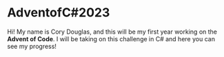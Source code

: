 # AdventofC#2023

Hi! My name is Cory Douglas, and this will be my first year working on the **Advent of Code**.  I will be taking on this challenge in C# and here you can see my progress!